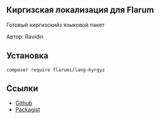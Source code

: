 ## Киргизская локализация для Flarum

Готовый киргизскийз языковой пакет

Автор: Ravidin

## Установка

```
composer require flarumi/lang-kyrgyz
```

## Ссылки
  - [Github](https://github.com/flarumi/lang-kyrgyz)
  - [Packagist](https://packagist.org/packages/flarumi/flarumi/lang-kyrgyz)
